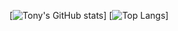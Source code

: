 [![Tony's GitHub stats](https://github-readme-stats.vercel.app/api?username=tonytrinh19&hide=issues&show_icons=true&theme=onedark)]
[![Top Langs](https://github-readme-stats.vercel.app/api/top-langs/?username=tonytrinh19&layout=compact)]
<!--
**tonytrinh19/tonytrinh19** is a ✨ _special_ ✨ repository because its `README.md` (this file) appears on your GitHub profile.

Here are some ideas to get you started:

- 🔭 I’m currently working on ...
- 🌱 I’m currently learning ...
- 👯 I’m looking to collaborate on ...
- 🤔 I’m looking for help with ...
- 💬 Ask me about ...
- 📫 How to reach me: ...
- 😄 Pronouns: ...
- ⚡ Fun fact: ...
-->
